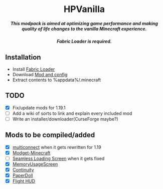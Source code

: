 <div>
  <h1 align="center">HPVanilla</h1>
  <h5 align="center">This modpack is aimed at optimizing game performance and making quality of life changes to the vanilla Minecraft experience.</h5>
  <h5 align="center">Fabric Loader is required.</h5>
</div>

## Installation
- Install [Fabric Loader](https://fabricmc.net/use/installer/)
- Download [Mod and config](https://github.com/HackerPide/HPVanilla/releases/latest/download/HPVanilla-1.19.1.zip)
- Extract contents to %appdata%/.minecraft

## TODO
- [x] Fix/update mods for 1.19.1
- [ ] Add a wiki of sorts to link and explain every included mod
- [ ] Write an installer/downloader(CurseForge maybe?)

## Mods to be compiled/added
- [x] [multiconnect](https://github.com/Earthcomputer/multiconnect) when it gets rewritten for 1.19
- [x] [Modget-Minecraft](https://github.com/ReviversMC/modget-minecraft)
- [ ] [Seamless Loading Screen](https://github.com/Minenash/Seamless-Loading-Screen) when it gets fixed
- [x] [MemoryUsageScreen](https://github.com/MORIMORI0317/MemoryUsageScreen)
- [x] [Continuity](https://github.com/PepperCode1/Continuity)
- [x] [PaperDoll](https://github.com/tr7zw/PaperDoll)
- [x] [Flight HUD](https://github.com/frodare/FlightHud)
